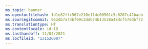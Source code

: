 ```yaml
---
ms.topic: banner
ms.openlocfilehash: 1d1e82ffc567e210e114c60501c5c8207c42baeb
ms.sourcegitcommit: 962db7a74bf09c2ddb74b13538a48dcf57ddbf72
ms.translationtype: HT
ms.contentlocale: id-ID
ms.lasthandoff: 11/04/2021
ms.locfileid: "131526007"
---
```

